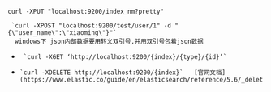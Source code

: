  `curl -XPUT "localhost:9200/index_nm?pretty"`

     `curl -XPOST "localhost:9200/test/user/1" -d "{\"user_name\":\"xiaoming\"}"`  
      windows下 json内部数据要用转义双引号,并用双引号包着json数据
      
*      `curl -XGET ‘http://localhost:9200/{index}/{type}/{id}’`
*     `curl -XDELETE http://localhost:9200/{index}`   [官网文档](https://www.elastic.co/guide/en/elasticsearch/reference/5.6/_deleting_documents.html)
